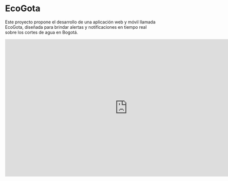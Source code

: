 # EcoGota
Este proyecto propone el desarrollo de una aplicación web y móvil llamada  EcoGota, diseñada para brindar alertas y notificaciones en tiempo real sobre los cortes de  agua en Bogotá.

<iframe style="border: 1px solid rgba(0, 0, 0, 0.1);" width="800" height="450" src="https://embed.figma.com/proto/gP5jACxEM8hjw16C3dXcYb/EcoGota?node-id=165-8&p=f&scaling=scale-down&content-scaling=fixed&page-id=0%3A1&starting-point-node-id=2%3A2&show-proto-sidebar=1&embed-host=share" allowfullscreen></iframe>
